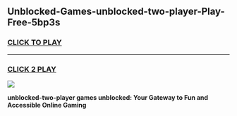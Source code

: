 
## Unblocked-Games-unblocked-two-player-Play-Free-5bp3s
<h3>
<a href="https://premium76.site?title=unblocked-two-player&ref=23A">CLICK TO PLAY</a></h3>
<hr>

<h3>
<a href="https://premium76.site?title=unblocked-two-player&ref=23A">CLICK 2 PLAY</a>
  
</h3>

<a href="https://premium76.site?title=unblocked-two-player&ref=23A"><img src="https://clearcache.store/games.png"></a>


**unblocked-two-player games unblocked: Your Gateway to Fun and Accessible Online Gaming**
